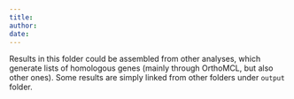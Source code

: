 ```yaml
---
title:
author:
date:
---
```


Results in this folder could be assembled from other analyses, which generate lists of homologous genes (mainly through OrthoMCL, but also other ones). Some results are simply linked from other folders under `output` folder.
